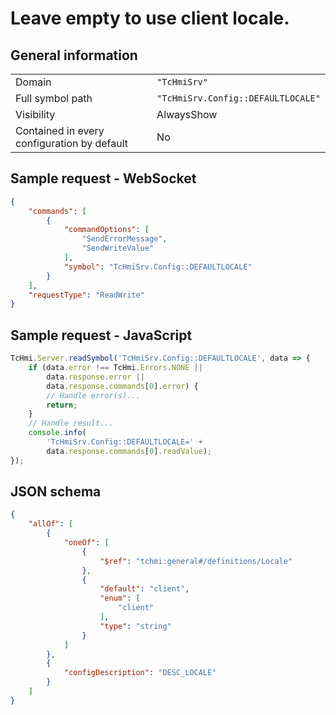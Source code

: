 # Leave empty to use client locale.

## General information

|  |  |
| - | - |
| Domain | `"TcHmiSrv"` |
| Full symbol path | `"TcHmiSrv.Config::DEFAULTLOCALE"` |
| Visibility | AlwaysShow |
| Contained in every configuration by default | No |

## Sample request - WebSocket

```json
{
    "commands": [
        {
            "commandOptions": [
                "SendErrorMessage",
                "SendWriteValue"
            ],
            "symbol": "TcHmiSrv.Config::DEFAULTLOCALE"
        }
    ],
    "requestType": "ReadWrite"
}
```

## Sample request - JavaScript

```javascript
TcHmi.Server.readSymbol('TcHmiSrv.Config::DEFAULTLOCALE', data => {
    if (data.error !== TcHmi.Errors.NONE ||
        data.response.error ||
        data.response.commands[0].error) {
        // Handle error(s)...
        return;
    }
    // Handle result...
    console.info(
        'TcHmiSrv.Config::DEFAULTLOCALE=' +
        data.response.commands[0].readValue);
});
```

## JSON schema

```json
{
    "allOf": [
        {
            "oneOf": [
                {
                    "$ref": "tchmi:general#/definitions/Locale"
                },
                {
                    "default": "client",
                    "enum": [
                        "client"
                    ],
                    "type": "string"
                }
            ]
        },
        {
            "configDescription": "DESC_LOCALE"
        }
    ]
}
```
